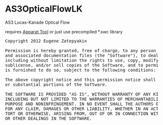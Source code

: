 AS3OpticalFlowLK
================

AS3 Lucas-Kanade Optical Flow

requires [Apparat Tool](https://github.com/joa/apparat)
or just use precompiled *.swc library

<pre>
Copyright 2012 Eugene Zatepyakin

Permission is hereby granted, free of charge, to any person obtaining a copy of this software 
and associated documentation files (the "Software"), to deal in the Software without restriction, 
including without limitation the rights to use, copy, modify, merge, publish, distribute, 
sublicense, and/or sell copies of the Software, and to permit persons to whom the Software 
is furnished to do so, subject to the following conditions:

The above copyright notice and this permission notice shall be included in all copies 
or substantial portions of the Software.

THE SOFTWARE IS PROVIDED "AS IS", WITHOUT WARRANTY OF ANY KIND, EXPRESS OR IMPLIED, 
INCLUDING BUT NOT LIMITED TO THE WARRANTIES OF MERCHANTABILITY, FITNESS FOR A PARTICULAR 
PURPOSE AND NONINFRINGEMENT. IN NO EVENT SHALL THE AUTHORS OR COPYRIGHT HOLDERS BE LIABLE 
FOR ANY CLAIM, DAMAGES OR OTHER LIABILITY, WHETHER IN AN ACTION OF CONTRACT, 
TORT OR OTHERWISE, ARISING FROM, OUT OF OR IN CONNECTION WITH THE SOFTWARE OR THE USE 
OR OTHER DEALINGS IN THE SOFTWARE.
</pre>